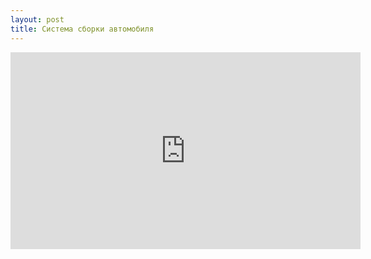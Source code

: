 ```yaml
---
layout: post
title: Система сборки автомобиля
---
```


<iframe width="560" height="315" src="https://www.youtube.com/embed/zUtMo1Tcc7w" frameborder="0" allowfullscreen></iframe>